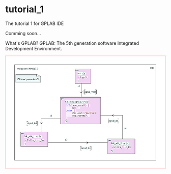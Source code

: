 # tutorial_1
The tutorial 1 for GPLAB IDE

Comming soon...



What's GPLAB?
GPLAB:  The 5th generation software Integrated Development Environment.

![System Overview](https://github.com/gplab-ide/tutorial_1/blob/main/assets/sys_diagram.png)

